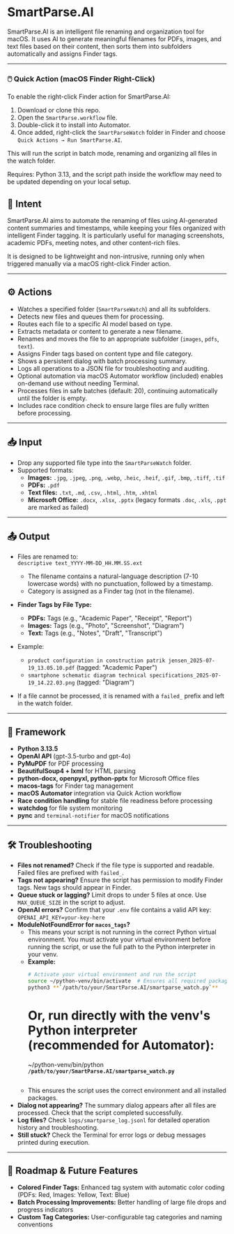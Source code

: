 # SmartParse.AI

SmartParse.AI is an intelligent file renaming and organization tool for macOS. It uses AI to generate meaningful filenames for PDFs, images, and text files based on their content, then sorts them into subfolders automatically and assigns Finder tags.

---

### 🖱️ Quick Action (macOS Finder Right-Click)

To enable the right-click Finder action for SmartParse.AI:

1. Download or clone this repo.
2. Open the `SmartParse.workflow` file.
3. Double-click it to install into Automator.
4. Once added, right-click the `SmartParseWatch` folder in Finder and choose `Quick Actions → Run SmartParse.AI`.

This will run the script in batch mode, renaming and organizing all files in the watch folder.

Requires: Python 3.13, and the script path inside the workflow may need to be updated depending on your local setup.

## 📌 Intent

SmartParse.AI aims to automate the renaming of files using AI-generated content summaries and timestamps, while keeping your files organized with intelligent Finder tagging. It is particularly useful for managing screenshots, academic PDFs, meeting notes, and other content-rich files.

It is designed to be lightweight and non-intrusive, running only when triggered manually via a macOS right-click Finder action.

---

## ⚙️ Actions

- Watches a specified folder (`SmartParseWatch`) and all its subfolders.
- Detects new files and queues them for processing.
- Routes each file to a specific AI model based on type.
- Extracts metadata or content to generate a new filename.
- Renames and moves the file to an appropriate subfolder (`images`, `pdfs`, `text`).
- Assigns Finder tags based on content type and file category.
- Shows a persistent dialog with batch processing summary.
- Logs all operations to a JSON file for troubleshooting and auditing.
- Optional automation via macOS Automator workflow (included) enables on-demand use without needing Terminal.
- Processes files in safe batches (default: 20), continuing automatically until the folder is empty.
- Includes race condition check to ensure large files are fully written before processing.

---

## 📥 Input

- Drop any supported file type into the `SmartParseWatch` folder.
- Supported formats:
  - **Images:** `.jpg`, `.jpeg`, `.png`, `.webp`, `.heic`, `.heif`, `.gif`, `.bmp`, `.tiff`, `.tif`
  - **PDFs:** `.pdf`
  - **Text files:** `.txt`, `.md`, `.csv`, `.html`, `.htm`, `.xhtml`
  - **Microsoft Office:** `.docx`, `.xlsx`, `.pptx` (legacy formats `.doc`, `.xls`, `.ppt` are marked as failed)

---

## 📤 Output

- Files are renamed to:  
  `descriptive text_YYYY-MM-DD_HH.MM.SS.ext`

  - The filename contains a natural-language description (7-10 lowercase words) with no punctuation, followed by a timestamp.
  - Category is assigned as a Finder tag (not in the filename).

- **Finder Tags by File Type:**
  - **PDFs:** Tags (e.g., "Academic Paper", "Receipt", "Report")
  - **Images:** Tags (e.g., "Photo", "Screenshot", "Diagram")
  - **Text:** Tags (e.g., "Notes", "Draft", "Transcript")

- Example:
  - `product configuration in construction patrik jensen_2025-07-19_13.05.10.pdf` (tagged: "Academic Paper")
  - `smartphone schematic diagram technical specifications_2025-07-19_14.22.03.png` (tagged: "Diagram")
- If a file cannot be processed, it is renamed with a `failed_` prefix and left in the watch folder.

---

## 🧠 Framework

- **Python 3.13.5**
- **OpenAI API** (gpt-3.5-turbo and gpt-4o)
- **PyMuPDF** for PDF processing
- **BeautifulSoup4 + lxml** for HTML parsing
- **python-docx, openpyxl, python-pptx** for Microsoft Office files
- **macos-tags** for Finder tag management
- **macOS Automator** integration via Quick Action workflow
- **Race condition handling** for stable file readiness before processing
- **watchdog** for file system monitoring
- **pync** and `terminal-notifier` for macOS notifications

---

## 🛠️ Troubleshooting

- **Files not renamed?** Check if the file type is supported and readable. Failed files are prefixed with `failed_`.
- **Tags not appearing?** Ensure the script has permission to modify Finder tags. New tags should appear in Finder.
- **Queue stuck or lagging?** Limit drops to under 5 files at once. Use `MAX_QUEUE_SIZE` in the script to adjust.
- **OpenAI errors?** Confirm that your `.env` file contains a valid API key:  
  `OPENAI_API_KEY=your-key-here`
- **ModuleNotFoundError for `macos_tags`?**
    - This means your script is not running in the correct Python virtual environment. You must activate your virtual environment before running the script, or use the full path to the Python interpreter in your venv.
    - **Example:**
      ```sh
      # Activate your virtual environment and run the script
      source ~/python-venv/bin/activate  # Ensures all required packages are available
      python3 **`/path/to/your/SmartParse.AI/smartparse_watch.py`**
      ```
      # Or, run directly with the venv's Python interpreter (recommended for Automator):
      ~/python-venv/bin/python **`/path/to/your/SmartParse.AI/smartparse_watch.py`**
      ```
    - This ensures the script uses the correct environment and all installed packages.
- **Dialog not appearing?** The summary dialog appears after all files are processed. Check that the script completed successfully.
- **Log files?** Check `logs/smartparse_log.jsonl` for detailed operation history and troubleshooting.
- **Still stuck?** Check the Terminal for error logs or debug messages printed during execution.

---

## 🚀 Roadmap & Future Features

- **Colored Finder Tags:** Enhanced tag system with automatic color coding (PDFs: Red, Images: Yellow, Text: Blue)
- **Batch Processing Improvements:** Better handling of large file drops and progress indicators
- **Custom Tag Categories:** User-configurable tag categories and naming conventions
